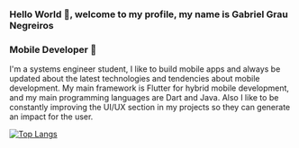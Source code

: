 ### Hello World 👋, welcome to my profile, my name is Gabriel Grau Negreiros

### Mobile Developer 📱

I'm a systems engineer student, I like to build mobile apps and always be updated about the latest technologies and tendencies about mobile development.
My main framework is Flutter for hybrid mobile development, and my main programming languages are Dart and Java. 
Also I like to be constantly improving the UI/UX section in my projects so they can generate an impact for the user.

[![Top Langs](https://github-readme-stats.vercel.app/api/top-langs/?username=gabrielgraunegreiros)](https://github.com/gabrielgraunegreiros/github-readme-stats)

